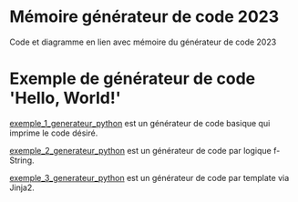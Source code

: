 # Mémoire générateur de code 2023
Code et diagramme en lien avec mémoire du générateur de code 2023

# Exemple de générateur de code 'Hello, World!'

[exemple_1_generateur_python](exemple_1_generateur_python) est un générateur de code basique qui imprime le code désiré.

[exemple_2_generateur_python](exemple_2_generateur_python) est un générateur de code par logique f-String.

[exemple_3_generateur_python](exemple_3_generateur_python) est un générateur de code par template via Jinja2.
